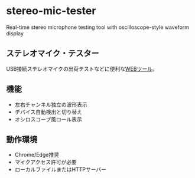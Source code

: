 # stereo-mic-tester
Real-time stereo microphone testing tool with oscilloscope-style waveform display  

## ステレオマイク・テスター

USB接続ステレオマイクの出荷テストなどに便利な[WEBツール](https://hsbl-ko-gyo.github.io/stereo-mic-tester/)。

## 機能

- 左右チャンネル独立の波形表示
- デバイス自動検出と切り替え
- オシロスコープ風ロール表示

## 動作環境

- Chrome/Edge推奨
- マイクアクセス許可が必要
- ローカルファイルまたはHTTPサーバー
